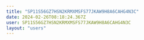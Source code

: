 ```yaml
---
title: "SP11S56GZ7HSN2KRMXMSFS77JKAW9H8A6CAHG4N3C"
date: 2024-02-26T08:18:24.367Z
user: SP11S56GZ7HSN2KRMXMSFS77JKAW9H8A6CAHG4N3C
layout: "users"
---
```

    